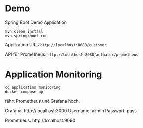 # Demo
Spring Boot Demo Application

```
mvn clean install
mvn spring:boot run
```

Applikation URL: `http://localhost:8080/customer`

API für Prometheus: `http://localhost:8080/actuator/prometheus`

# Application Monitoring

```
cd application monitoring
docker-compose up
```

fährt Prometheus und Grafana hoch.

Grafana: http://localhost:3000
Username: admin
Passwort: pass

Prometheus: http://localhost:9090